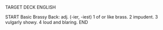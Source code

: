 TARGET DECK
ENGLISH

START
Basic
Brassy
Back: adj. (-ier, -iest) 1 of or like brass. 2 impudent. 3 vulgarly showy. 4 loud and blaring.
END

